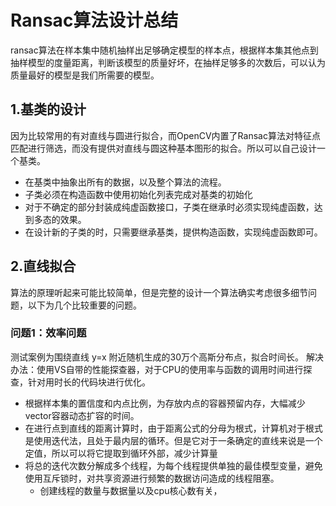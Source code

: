 # Ransac算法设计总结
ransac算法在样本集中随机抽样出足够确定模型的样本点，根据样本集其他点到抽样模型的度量距离，判断该模型的质量好坏，在抽样足够多的次数后，可以认为质量最好的模型是我们所需要的模型。

## 1.基类的设计
因为比较常用的有对直线与圆进行拟合，而OpenCV内置了Ransac算法对特征点匹配进行筛选，而没有提供对直线与圆这种基本图形的拟合。所以可以自己设计一个基类。

* 在基类中抽象出所有的数据，以及整个算法的流程。
* 子类必须在构造函数中使用初始化列表完成对基类的初始化
* 对于不确定的部分封装成纯虚函数接口，子类在继承时必须实现纯虚函数，达到多态的效果。
* 在设计新的子类的时，只需要继承基类，提供构造函数，实现纯虚函数即可。

## 2.直线拟合
算法的原理听起来可能比较简单，但是完整的设计一个算法确实考虑很多细节问题，以下为几个比较重要的问题。
### 问题1：效率问题
测试案例为围绕直线 y=x 附近随机生成的30万个高斯分布点，拟合时间长。
解决办法：使用VS自带的性能探查器，对于CPU的使用率与函数的调用时间进行探查，针对用时长的代码块进行优化。

* 根据样本集的置信度和内点比例，为存放内点的容器预留内存，大幅减少vector容器动态扩容的时间。
* 在进行点到直线的距离计算时，由于距离公式的分母为根式，计算机对于根式是使用迭代法，且处于最内层的循环。但是它对于一条确定的直线来说是一个定值，所以可以将它提取到循环外部，减少计算量
* 将总的迭代次数分解成多个线程，为每个线程提供单独的最佳模型变量，避免使用互斥锁时，对共享资源进行频繁的数据访问造成的线程阻塞。
    * 创建线程的数量与数据量以及cpu核心数有关，

